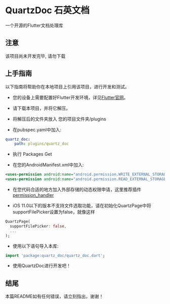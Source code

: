 # QuartzDoc 石英文档

一个开源的Flutter文档处理库

## 注意

该项目尚未开发完毕, 请勿下载
## 上手指南

以下指南将帮助你在本地项目上引用该项目，进行开发和测试。

- 您的设备上需要配置好Flutter开发环境，详见[Flutter官网](https://flutter-io.cn/docs/get-started/install)。

- 请下载本项目，并将它解压。

- 将解压后的文件夹放入 您的项目文件夹/plugins

- 在pubspec.yaml中加入: 
```yaml
quartz_doc:
    path: plugins/quartz_doc
```

- 执行 Packages Get

- 在您的AndroidManifest.xml中加入:
```xml
<uses-permission android:name="android.permission.WRITE_EXTERNAL_STORAGE"/>
<uses-permission android:name="android.permission.READ_EXTERNAL_STORAGE"/>
```

- 在您代码合适的地方加入外部存储的动态权限申请，这里推荐插件[permission_handler](https://pub.flutter-io.cn/packages/permission_handler)

- iOS 11.0以下的版本不支持文件选取功能，请在初始化QuartzPage中将supportFilePicker设置为false，就像这样
```dart
QuartzPage(
  supportFilePicker: false,
  ...
);
```

- 使用以下语句导入本库:
```dart
import 'package:quartz_doc/quartz_doc.dart';
```

- 使用QuartzDoc进行开发吧！

## 结尾

本篇README如有任何错误，请立刻指出，谢谢！